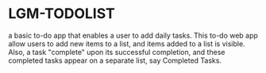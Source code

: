 # LGM-TODOLIST
a basic to-do app that enables a user to add daily tasks. This to-do web app  allow users to add new items to a list, and items added to a list is visible. Also,  a task "complete" upon its successful completion, and these completed tasks  appear on a separate list, say Completed Tasks.
